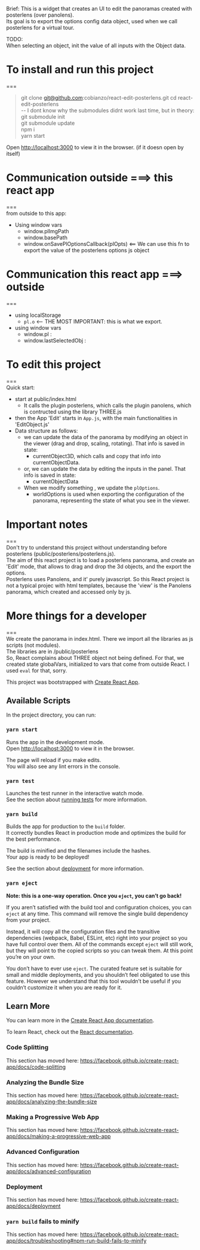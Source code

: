Brief: This is a widget that creates an UI to edit the panoramas created with posterlens (over panolens).  
Its goal is to export the options config data object, used when we call posterlens for a virtual tour.

TODO:       
When selecting an object, init the value of all inputs with the Object data.

# To install and run this project
===  
> git clone git@github.com:cobianzo/react-edit-posterlens.git 
> cd react-edit-posterlens  
-- I dont know why the submodules didnt work last time, but in theory:
> git submodule init  
> git submodule update  
> npm i  
> yarn start   

Open [http://localhost:3000](http://localhost:3000) to view it in the browser. (if it doesn open by itself)

# Communication outside ===> this react app  
===  
from outside to this app:  
- Using window vars
    - window.plImgPath
    - window.basePath
    - window.onSavePlOptionsCallback(plOpts) <== We can use this fn to export the value of the posterlens options js object

# Communication this react app ===> outside  
=== 
- using localStorage
    - `pl.o` <-- THE MOST IMPORTANT: this is what we export.
- using window vars
    - window.pl : 
    - window.lastSelectedObj : 


# To edit this project
===  
Quick start:          
- start at public/index.html
    - It calls the plugin posterlens, which calls the plugin panolens, which is contructed using the library THREE.js  
- then the App 'Edit' starts in `App.js`, with the main functionalities in 'EditObject.js'
- Data structure as follows:
    - we can update the data of the panorama by modifying an object in the viewer (drag and drop, scaling, rotating). That info is saved in state:  
        - currentObject3D, which calls and copy that info into currentObjectData.
    - or, we can update the data by editing the inputs in the panel. That info is saved in state:
        - currentObjectData
    - When we modify something , we update the `plOptions`.
        - worldOptions is used when exporting the configuration of the panorama, representing the state of what you see in the viewer.

# Important notes  
===  
Don't try to understand this project without understanding before posterlens (public/posterlens/posterlens.js).  
The aim of this react project is to load a posterlens panorama, and create an 'Edit' mode, that allows to drag and drop the 3d objects, and the export the options.  
Posterlens uses Panolens, and it' purely javascript. So this React project is not a typical projec with html templates, because the 'view' is the Panolens panorama, which created and accessed only by js.  

# More things for a developer  
===  
We create the panorama in index.html. There we import all the libraries as js scripts (not modules).  
The libraries are in /public/posterlens  
So, React complains about THREE object not being defined. For that, we created state globalVars, initialized to vars that come from outside React. I used `eval` for that, sorry.  




This project was bootstrapped with [Create React App](https://github.com/facebook/create-react-app).

## Available Scripts

In the project directory, you can run:

### `yarn start`

Runs the app in the development mode.<br />
Open [http://localhost:3000](http://localhost:3000) to view it in the browser.

The page will reload if you make edits.<br />
You will also see any lint errors in the console.

### `yarn test`

Launches the test runner in the interactive watch mode.<br />
See the section about [running tests](https://facebook.github.io/create-react-app/docs/running-tests) for more information.

### `yarn build`

Builds the app for production to the `build` folder.<br />
It correctly bundles React in production mode and optimizes the build for the best performance.

The build is minified and the filenames include the hashes.<br />
Your app is ready to be deployed!

See the section about [deployment](https://facebook.github.io/create-react-app/docs/deployment) for more information.

### `yarn eject`

**Note: this is a one-way operation. Once you `eject`, you can’t go back!**

If you aren’t satisfied with the build tool and configuration choices, you can `eject` at any time. This command will remove the single build dependency from your project.

Instead, it will copy all the configuration files and the transitive dependencies (webpack, Babel, ESLint, etc) right into your project so you have full control over them. All of the commands except `eject` will still work, but they will point to the copied scripts so you can tweak them. At this point you’re on your own.

You don’t have to ever use `eject`. The curated feature set is suitable for small and middle deployments, and you shouldn’t feel obligated to use this feature. However we understand that this tool wouldn’t be useful if you couldn’t customize it when you are ready for it.

## Learn More

You can learn more in the [Create React App documentation](https://facebook.github.io/create-react-app/docs/getting-started).

To learn React, check out the [React documentation](https://reactjs.org/).

### Code Splitting

This section has moved here: https://facebook.github.io/create-react-app/docs/code-splitting

### Analyzing the Bundle Size

This section has moved here: https://facebook.github.io/create-react-app/docs/analyzing-the-bundle-size

### Making a Progressive Web App

This section has moved here: https://facebook.github.io/create-react-app/docs/making-a-progressive-web-app

### Advanced Configuration

This section has moved here: https://facebook.github.io/create-react-app/docs/advanced-configuration

### Deployment

This section has moved here: https://facebook.github.io/create-react-app/docs/deployment

### `yarn build` fails to minify

This section has moved here: https://facebook.github.io/create-react-app/docs/troubleshooting#npm-run-build-fails-to-minify
